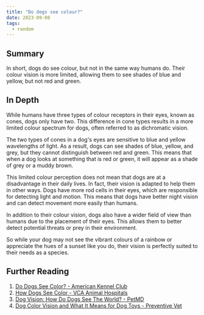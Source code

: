 ```yaml
---
title: "Do dogs see colour?"
date: 2023-09-08
tags:
  - random
---
```


## Summary

In short, dogs do see colour, but not in the same way humans do. Their colour vision is more limited, allowing them to see shades of blue and yellow, but not red and green.

## In Depth

While humans have three types of colour receptors in their eyes, known as cones, dogs only have two. This difference in cone types results in a more limited colour spectrum for dogs, often referred to as dichromatic vision.

The two types of cones in a dog's eyes are sensitive to blue and yellow wavelengths of light. As a result, dogs can see shades of blue, yellow, and grey, but they cannot distinguish between red and green. This means that when a dog looks at something that is red or green, it will appear as a shade of grey or a muddy brown.

This limited colour perception does not mean that dogs are at a disadvantage in their daily lives. In fact, their vision is adapted to help them in other ways. Dogs have more rod cells in their eyes, which are responsible for detecting light and motion. This means that dogs have better night vision and can detect movement more easily than humans.

In addition to their colour vision, dogs also have a wider field of view than humans due to the placement of their eyes. This allows them to better detect potential threats or prey in their environment.

So while your dog may not see the vibrant colours of a rainbow or appreciate the hues of a sunset like you do, their vision is perfectly suited to their needs as a species.

## Further Reading

1. [Do Dogs See Color? - American Kennel Club](https://www.akc.org/expert-advice/lifestyle/dogs-see-color/)
2. [How Dogs See Color - VCA Animal Hospitals](https://vcahospitals.com/know-your-pet/how-dogs-see-color)
3. [Dog Vision: How Do Dogs See The World? - PetMD](https://www.petmd.com/dog/general-health/dog-vision-how-do-dogs-see-world)
4. [Dog Color Vision and What It Means for Dog Toys - Preventive Vet](https://www.preventivevet.com/dogs/dog-color-vision-and-what-it-means-for-dog-toys)